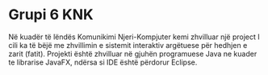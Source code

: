 
# Grupi 6 KNK

Në kuadër të lëndës Komunikimi Njeri-Kompjuter kemi zhvilluar një project I cili ka të bëjë me zhvillimin e sistemit interaktiv argëtuese për hedhjen e zarit (fatit).
Projekti është zhvilluar në gjuhën programuese Java ne kuader te librarise JavaFX, ndërsa si IDE është përdorur Eclipse.




